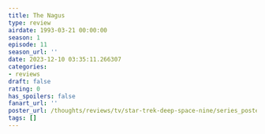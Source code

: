 ```yaml
---
title: The Nagus
type: review
airdate: 1993-03-21 00:00:00
season: 1
episode: 11
season_url: ''
date: 2023-12-10 03:35:11.266307
categories:
- reviews
draft: false
rating: 0
has_spoilers: false
fanart_url: ''
poster_url: /thoughts/reviews/tv/star-trek-deep-space-nine/series_poster.jpg
tags: []
---
```


